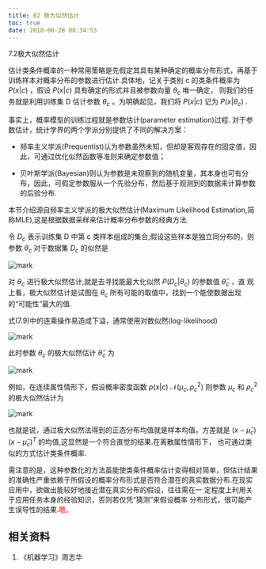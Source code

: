```yaml
---
title: 02 极大似然估计
toc: true
date: 2018-06-28 08:34:53
---
```



7.2极大似然估计

估计类条件概率的一种常用策略是先假定其具有某种确定的概率分布形式，再基于训练样本对概率分布的参数进行估计.具体地，记关于类别 c 的类条件概率为 $P(x|c)$ ，假设 $P(x|c)$ 具有确定的形式并且被参数向量 $\theta_c$ 唯一确定， 则我们的任务就是利用训练集 D 估计参数 $\theta_c$ 。为明确起见，我们将 $P(x|c)$ 记为 $P(x|\theta_c)$ .


事实上，概率模型的训练过程就是参数估计(parameter estimation)过程. 对于参数估计，统计学界的两个学派分别提供了不同的解决方案：

- 频率主义学派(Prequentist)认为参数虽然未知，但却是客观存在的固定值，因此，可通过优化似然函数等准则来确定参数值；

- 贝叶斯学派(Bayesian)则认为参数是未观察到的随机变量，其本身也可有分布，因此，可假定参数服从一个先验分布，然后基于观测到的数据来计算参数的后验分布.

本节介绍源自频率主义学派的极大似然估计(Maximum Likelihood Estimation,简称MLE),这是根据数据采样来估计概率分布参数的经典方法.

令 $D_c$ 表示训练集 D 中第 c 类样本组成的集合,假设这些样本是独立同分布的，则参数 $\theta_c$ 对于数据集 $D_c$ 的似然是

![mark](http://pacdb2bfr.bkt.clouddn.com/blog/image/180628/6JbDJg7cAE.png?imageslim)

对 $\theta_c$ 进行极大似然估计,就是去寻找能最大化似然 $P(D_c|\theta_c)$ 的参数值 $\hat{\theta}_c$ ，直 观上看，极大似然估计是试图在 $\theta_c$ 所有可能的取值中，找到一个能使数据出现的“可能性”最大的值.

式(7.9)中的连乘操作易造成下溢，通常使用对数似然(log-likelihood)

![mark](http://pacdb2bfr.bkt.clouddn.com/blog/image/180628/5kibJale1D.png?imageslim)

此时参数 $\theta_c$ 的极大似然估计 $\hat{\theta}_c$ 为

![mark](http://pacdb2bfr.bkt.clouddn.com/blog/image/180628/mLAE1hcfcI.png?imageslim)


例如，在连续属性情形下，假设概率密度函数 $p(x|c)~\mathcal{N}(\mu_c,\rho_c^2)$ 则参数  $\mu_c$ 和 $\rho_c^2$ 的极大似然估计为

![mark](http://pacdb2bfr.bkt.clouddn.com/blog/image/180628/Cj4g8mF7Ji.png?imageslim)

也就是说，通过极大似然法得到的正态分布均值就是样本均值，方差就是 $(x-\hat{\mu}_c)(x-\hat{\mu}_c)^T$  的均值,这显然是一个符合直觉的结果.在离散属性情形下， 也可通过类似的方式估计类条件概率.

需注意的是，这种参数化的方法虽能使类条件概率估计变得相对简单，但估计结果的准确性严重依赖于所假设的概率分布形式是否符合潜在的真实数据分布.在现实应用中，欲做出能较好地接近潜在真实分布的假设，往往需在一 定程度上利用关于应用任务本身的经验知识，否则若仅凭“猜测”来假设概率 分布形式，很可能产生误导性的结果.<span style="color:red;">嗯。</span>



## 相关资料

1. 《机器学习》周志华
